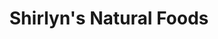---
title: "Shirlyn's Natural Foods"
url: /taylorsville/shirlyns-natural-foods/
shop: health food
---